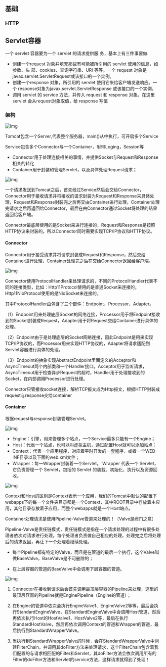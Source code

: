 ## 基础

### HTTP





## Servlet容器

一个 servlet 容器要为一个 servlet 的请求提供服 务，基本上有三件事要做:  

* 创建一个request 对象并填充那些有可能被所引用的 servlet 使用的信息，如参数、头 部、cookies、查询字符串、URI 等等。一个 request 对象是 javax.servlet.ServletRequest或该接口的一个实例。 
* 创建一个response 对象，所引用的 servlet 使用它来给客户端发送响应。一个 response对象为javax.servlet.ServletResponse 或该接口的一个实例。
* 调用 servlet 的 service 方法，并传入 request 和 response 对象。在这里 servlet 会从request对象取值，给 response 写值

### 架构

 ![img](https://pic2.zhimg.com/v2-1b87e3d9b3b86490febe3a6f91c852b1_b.jpg) 

Tomcat包含一个Server,代表整个服务器，main()从中执行，可开启多个Service

Service包含多个Connector与一个Container，附带Loging，Session等

* Connector用于处理连接相关的事情，并提供Socket与Request和Response相关的转化
* Container用于封装和管理Servlet，以及具体处理Request请求； 

 ![img](https://pic4.zhimg.com/v2-a87983f46acc0b8219827fbd3963b50f_b.jpg) 

一个请求发送到Tomcat之后，首先经过Service然后会交给Connector，Connector用于接收请求并将接收的请求封装为Request和Response来具体处理，Request和Response封装完之后再交由Container进行处理，Container处理完请求之后再返回给Connector，最后在由Connector通过Socket将处理的结果返回给客户端。

Connector最底层使用的是Socket来进行连接的，Request和Response是按照HTTP协议来封装的，所以Connector同时需要实现TCP/IP协议和HTTP协议。

#### Connector

 Connector用于接受请求并将请求封装成Request和Response，然后交给Container进行处理，Container处理完之后在交给Connector返回给客户端。 

 ![img](https://pic2.zhimg.com/v2-2dcdac0a54b22ae6ffb73b421ebe2dd5_b.jpg) 

Connector使用ProtocolHandler来处理请求的，不同的ProtocolHandler代表不同的连接类型，比如：Http11Protocol使用的是普通Socket来连接的，Http11NioProtocol使用的是NioSocket来连接的。

其中ProtocolHandler由包含了三个部件：Endpoint、Processor、Adapter。

（1）Endpoint用来处理底层Socket的网络连接，Processor用于将Endpoint接收到的Socket封装成Request，Adapter用于将Request交给Container进行具体的处理。

（2）Endpoint由于是处理底层的Socket网络连接，因此Endpoint是用来实现TCP/IP协议的，而Processor用来实现HTTP协议的，Adapter将请求适配到Servlet容器进行具体的处理。

（3）Endpoint的抽象实现AbstractEndpoint里面定义的Acceptor和AsyncTimeout两个内部类和一个Handler接口。Acceptor用于监听请求，AsyncTimeout用于检查异步Request的超时，Handler用于处理接收到的Socket，在内部调用Processor进行处理。

Connector只管接收socket连接，解析TCP报文成为Http报文，根据HTTP封装成request与response交给container

#### Container

根据request与response封装管理Servlet。

 ![img](https://pic1.zhimg.com/v2-e7f2c6bacaae08078f749881fb32d208_b.jpg)  

* Engine：引擎，用来管理多个站点，一个Service最多只能有一个Engine； 
* Host：代表一个站点，也可以叫虚拟主机，通过配置Host就可以添加站点； 
* Context：代表一个应用程序，对应着平时开发的一套程序，或者一个WEB-INF目录以及下面的web.xml文件； 
* Wrapper：每一Wrapper封装着一个Servlet， Wrapper 代表一个 Servlet，它负责管理一个 Servlet，包括的 Servlet 的装载、初始化、执行以及资源回收。 

 ![img](https://pic2.zhimg.com/v2-4b9df0f9eefdb94c8d54d61b2f7d6f21_b.jpg) 

 Context和Host的区别是Context表示一个应用，我们的Tomcat中默认的配置下webapps下的每一个文件夹目录都是一个Context，其中ROOT目录中存放着主应用，其他目录存放着子应用，而整个webapps就是一个Host站点。 

Container处理请求是使用Pipeline-Valve管道来处理的！（Valve是阀门之意）

Pipeline-Valve是责任链模式，责任链模式是指在一个请求处理的过程中有很多处理者依次对请求进行处理，每个处理者负责做自己相应的处理，处理完之后将处理后的请求返回，再让下一个处理着继续处理。

* 每个Pipeline都有特定的Valve，而且是在管道的最后一个执行，这个Valve叫做BaseValve，BaseValve是不可删除的；

* 在上层容器的管道的BaseValve中会调用下层容器的管道。

 ![img](https://pic3.zhimg.com/v2-5712e158ebb713058e63593876a2efc6_b.jpg) 

1. Connector在接收到请求后会首先调用最顶层容器的Pipeline来处理，这里的最顶层容器的Pipeline就是EnginePipeline（Engine的管道）；

2. 在Engine的管道中依次会执行EngineValve1、EngineValve2等等，最后会执行StandardEngineValve，在StandardEngineValve中会调用Host管道，然后再依次执行Host的HostValve1、HostValve2等，最后在执行StandardHostValve，然后再依次调用Context的管道和Wrapper的管道，最后执行到StandardWrapperValve。

3. 当执行到StandardWrapperValve的时候，会在StandardWrapperValve中创建FilterChain，并调用其doFilter方法来处理请求，这个FilterChain包含着我们配置的与请求相匹配的Filter和Servlet，其doFilter方法会依次调用所有的Filter的doFilter方法和Servlet的service方法，这样请求就得到了处理！